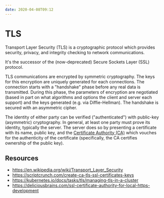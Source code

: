 ```yaml
---
date: 2020-04-08T09:12
---
```


# TLS

Transport Layer Security (TLS) is a cryptographic protocol which
provides security, privacy, and integrity checking to network
communications.

It's the successor of the (now-deprecated) Secure Sockets Layer (SSL)
protocol.

TLS communications are encrypted by symmetric cryptography. The keys
for this encryption are uniquely generated for each connections. The
connection starts with a "handshake" phase before any real data is
transmitted. During this phase, the parameters of encryption are
negotiated (based in part on what algorithms and options the client
and server each support) and the keys generated (e.g. via
Diffie-Hellman). The handshake is secured with an asymmetric cipher.

The identity of either party can be verified ("authenticated") with public-key
(asymmetric) cryptography. In general, at least one party must prove its
identity, typically the server. The server does so by presenting a certificate
with its name, public key, and the [Certificate Authority (CA)](43f8852b.md)
which vouches for the authenticity of the certificate (specifically, the CA
certifies ownership of the public key).

## Resources

- https://en.wikipedia.org/wiki/Transport_Layer_Security
- https://scriptcrunch.com/create-ca-tls-ssl-certificates-keys
- https://kubernetes.io/docs/tasks/tls/managing-tls-in-a-cluster
- https://deliciousbrains.com/ssl-certificate-authority-for-local-https-development
